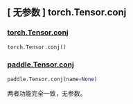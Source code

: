 ## [ 无参数 ] torch.Tensor.conj

### [torch.Tensor.conj](https://pytorch.org/docs/stable/generated/torch.Tensor.conj.html?highlight=conj#torch.Tensor.conj)

```python
torch.Tensor.conj()
```

### [paddle.Tensor.conj](https://www.paddlepaddle.org.cn/documentation/docs/zh/api/paddle/Tensor_cn.html#grad)

```python
paddle.Tensor.conj(name=None)
```

两者功能完全一致，无参数。
